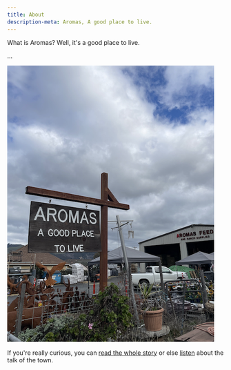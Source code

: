 ```yaml
---
title: About
description-meta: Aromas, A good place to live.
---
```


What is Aromas? Well, it's a good place to live.

...

![](/assets/a-good-place-to-live.png "Aromas: A good place to live.")

If you're really curious, you can [read the whole story](https://www.pajarovalleyhistory.org/aromastory-the-overlooked-history-of-an-underdog-town/) or else [listen](https://aromaspodcast.com/) about the talk of the town.